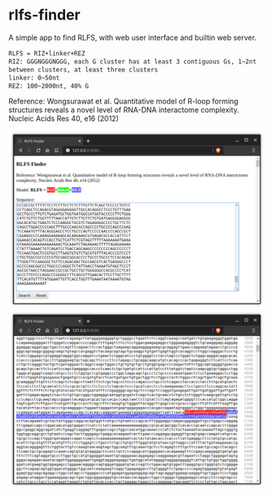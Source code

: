 # rlfs-finder

A simple app to find RLFS, with web user interface and builtin web server.

```
RLFS = RIZ+linker+REZ
RIZ: GGGNGGGNGGG, each G cluster has at least 3 contiguous Gs, 1~2nt between clusters, at least three clusters
linker: 0~50nt
REZ: 100~2000nt, 40% G
```

Reference: Wongsurawat et al. Quantitative model of R-loop forming structures reveals a novel level of RNA-DNA interactome complexity. Nucleic Acids Res 40, e16 (2012)

![screenshot](Screenshot1.png)
![screenshot](Screenshot2.png)
